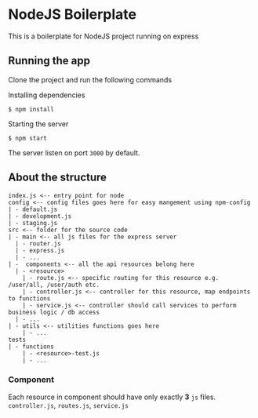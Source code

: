 # NodeJS Boilerplate

This is a boilerplate for NodeJS project running on express

## Running the app

Clone the project and run the following commands


Installing dependencies 

    $ npm install
    
Starting the server

    $ npm start
    
    
The server listen on port ```3000``` by default. 



## About the structure

``` 
index.js <-- entry point for node
config <-- config files goes here for easy mangement using npm-config
| - default.js
| - development.js
| - staging.js
src <-- folder for the source code
| - main <-- all js files for the express server
  | - router.js 
  | - express.js
  | - ...
| -  components <-- all the api resources belong here  
  | - <resource>
    | - route.js <-- specific routing for this resource e.g. /user/all, /user/auth etc.
    | - controller.js <-- controller for this resource, map endpoints to functions
    | - service.js <-- controller should call services to perform business logic / db access
  | - ...    
| - utils <-- utilities functions goes here
	| - ...
tests
| - functions
	| - <resource>-test.js
	| - ...
```	


### Component

Each resource in component should have only exactly **3** ``js`` files. ```controller.js```, ```routes.js```, ```service.js```



